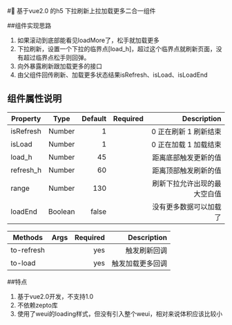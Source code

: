 # 基于vue2.0 的h5 下拉刷新上拉加载更多二合一组件

##组件实现思路
1. 如果滚动到底部能看见loadMore了，松手就加载更多
2. 下拉刷新，设置一个下拉的临界点[load_h]，超过这个临界点就刷新页面，没有超过临界点松手则回弹。
3. 向外暴露刷新跟加载更多的接口
4. 由父组件回传刷新、加载更多状态结果isRefresh、isLoad、isLoadEnd

## 组件属性说明

| Property      | Type          | Default | Required | Description |
| ------------- |:-------------:| -------:|---------:|------------:|
|isRefresh|Number|1||0 正在刷新  1 刷新结束|
|isLoad|Number|1||0 正在加载  1 加载结束|
|load_h|Number|45||距离底部触发更新的值|
|refresh_h|Number|60||距离顶部触发刷新的值|
|range|Number|130||刷新下拉允许出现的最大空白值|
|loadEnd|Boolean|false||没有更多数据可以加载了|


| Methods|Args|Required|Description|
| ------ |:--:|-------:|----------:|
|to-refresh||yes|触发刷新回调|
|to-load ||yes|触发加载更多回调|

##特点
1. 基于vue2.0开发，不支持1.0
2. 不依赖zepto库
3. 使用了weui的loading样式，但没有引入整个weui，相对来说体积应该比较小
